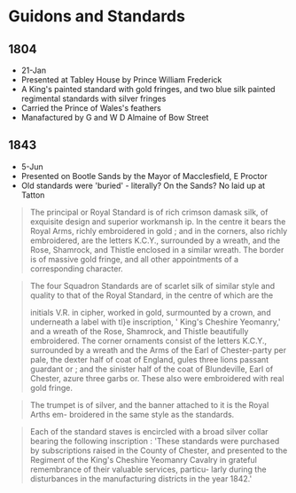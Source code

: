 # Guidons and Standards

## 1804

* 21-Jan
* Presented at Tabley House by Prince William Frederick
* A King's painted standard with gold fringes, and two blue silk painted regimental standards with silver fringes
* Carried the Prince of Wales's feathers
* Manafactured by G and W D Almaine of Bow Street

## 1843

* 5-Jun
* Presented on Bootle Sands by the Mayor of Macclesfield, E Proctor
* Old standards were 'buried' - literally? On the Sands? No laid up at Tatton

> The principal or Royal Standard is of rich crimson damask silk, of exquisite design and superior workmansh ip. In the centre it bears the Royal Arms, richly embroidered in gold ; and in the corners, also richly embroidered, are the letters K.C.Y., surrounded by a wreath, and the Rose, Shamrock, and Thistle enclosed in a similar wreath. The border is of massive gold fringe, and all other appointments of a corresponding character.

> The four Squadron Standards are of scarlet silk of similar style and quality to that of the Royal Standard, in the centre of which are the
>
> initials V.R. in cipher, worked in gold, surmounted by a crown, and underneath a label with tl}e inscription, ' King's Cheshire Yeomanry,' and a wreath of the Rose, Shamrock, and Thistle beautifully embroidered. The corner ornaments consist of the letters K.C.Y., surrounded by a wreath and the Arms of the Earl of Chester-party per pale, the dexter half of coat of England, gules three lions passant guardant or ; and the sinister half of the coat of Blundeville, Earl of Chester, azure three garbs or. These also were embroidered with real gold fringe. 

> The trumpet is of silver, and the banner attached to it is the Royal Arths em- broidered in the same style as the standards.

> Each of the standard staves is encircled with a broad silver collar bearing the following inscription : 'These standards were purchased by subscriptions raised in the County of Chester, and presented to the Regiment of the King's Cheshire Yeomanry Cavalry in grateful remembrance of their valuable services, particu- larly during the disturbances in the manufacturing districts in the year 1842.'